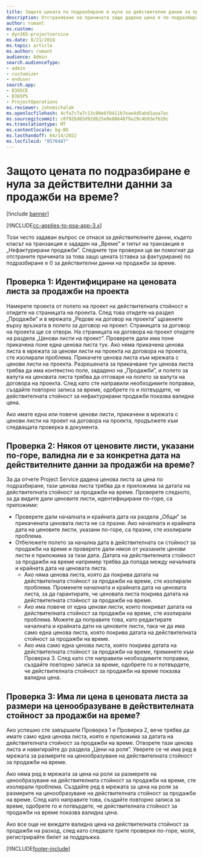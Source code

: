 ```yaml
---
title: Защото цената по подразбиране е нула за действителни данни за продажби на време?
description: Отстраняване на причината защо дадена цена е по подразбиране 0 в действителни данни за продажби на време.
author: rumant
ms.custom:
- dyn365-projectservice
ms.date: 8/21/2018
ms.topic: article
ms.author: rumant
audience: Admin
search.audienceType:
- admin
- customizer
- enduser
search.app:
- D365CE
- D365PS
- ProjectOperations
ms.reviewer: johnmichalak
ms.openlocfilehash: 4cfa7c7a7c13c00e6f8411b7eae4d5abd1aaa7ac
ms.sourcegitcommit: c0792bd65d92db25e0e8864879a19c4b93efb10c
ms.translationtype: MT
ms.contentlocale: bg-BG
ms.lasthandoff: 04/14/2022
ms.locfileid: "8576487"
---
```

# <a name="why-is-price-defaulting-to-zero-on-time-sales-actuals"></a>Защото цената по подразбиране е нула за действителни данни за продажби на време?

[!include [banner](../includes/psa-now-project-operations.md)]

[!INCLUDE[cc-applies-to-psa-app-3.x](../includes/cc-applies-to-psa-app-3x.md)]

Този често задаван въпрос се отнася за действителните данни, където класът на транзакция е зададен на „Време” и типът на транзакция е „Нефактурирани продажби”. Следните три проверки ще ви помогнат да отстраните причината за това защо цената (ставка за фактуриране) по подразбиране е 0 за действителни данни на продажби за време.

## <a name="check-1-identify-the-sales-price-list-for-the-project"></a>Проверка 1: Идентифициране на ценовата листа за продажби на проекта

Намерете проекта от полето на проект на действителната стойност и отидете на страницата на проекта. След това отидете на раздел „Продажби” и в мрежата „Редове на договор на проекта” щракнете върху връзката в полето за договор на проект. Страницата за договор на проекта ще се отвори. На страницата на договора на проект отидете на раздела „Ценови листи на проект”. Проверете дали има поне прикачена поне една ценова листа тук. Ако няма прикачена ценова листа в мрежата за ценови листи на проекта на договора на проекта, сте изолирали проблема. Прикачете ценова листа към мрежата с ценови листи на проекта. Разрешената за прикачване тук ценова листа трябва да има контекстно поле, зададено на „Продажби”, и полето за валута на ценовата листа трябва да отговаря на полето за валута на договора на проекта. След като сте направили необходимите поправки, създайте повторно записа за време, одобрете го и потвърдете, че действителната стойност за нефактурирани продажби показва валидна цена. 

Ако имате една или повече ценови листи, прикачени в мрежата с ценови листи на проект на договора на проекта, продължете към следващата проверка в документа.

## <a name="check-2-are-any-of-the-price-lists-identified-above-valid-for-the-specific-date-of-the-time-sales-actual"></a>Проверка 2: Някоя от ценовите листи, указани по-горе, валидна ли е за конкретна дата на действителните данни за продажби на време?

За да отчете Project Service дадена ценова листа за цена по подразбиране, тази ценова листа трябва да е приложима за датата на действителната стойност за продажби на време. Проверете следното, за да видите дали ценовите листи, идентифицирани по-горе, са приложими:
- Проверете дали началната и крайната дата на раздела „Общи” за прикачената ценовата листа не са празни. Ако началната и крайната дата на ценовите листи, указани по-горе, са празни, сте изолирали проблема. 
- Отбележете полето за начална дата в действителната си стойност за продажби на време и проверете дали някоя от указаните ценови листи е приложима за тази дата. Датата на действителната стойност за продажби на време например трябва да попада между началната и крайната дата на ценовата листа. 
    - Ако няма ценова листа, която да покрива датата на действителната стойност за продажби на време, сте изолирали проблема. Променете началната и крайната дата на ценовата листа, за да гарантирате, че ценовата листа покрива датата на действителната стойност за продажби на време. 
    - Ако има повече от една ценови листи, които покриват датата на действителната стойност за продажби на време, сте изолирали проблема. Можете да поправите това, като редактирате началната и крайната дати на ценовите листи, така че да има само една ценова листа, която покрива датата на действителната стойност за продажби на време. 
    - Ако има само една ценова листа, която покрива датата на действителната стойност за продажби на време, преминете към Проверка 3.
След като сте направили необходимите поправки, създайте повторно записа за време, одобрете го и потвърдете, че действителната стойност за продажби на време показва валидна цена.

## <a name="check-3-is-there-a-price-in-the-price-list-for-the-pricing-dimensions-on-the-time-sales-actual"></a>Проверка 3: Има ли цена в ценовата листа за размери на ценообразуване в действителната стойност за продажби на време?

Ако успешно сте завършили Проверка 1 и Проверка 2, вече трябва да имате само една ценова листа, която е приложима за датата на действителната стойност за продажби на време. Отворете тази ценова листа и навигирайте до раздела „Цени на роля”. Уверете се че има ред в мрежата за размерите на ценообразуване на действителната стойност за продажби на време.

Ако няма ред в мрежата за цена на роля за размерите на ценообразуване на действителната стойност за продажби на време, сте изолирали проблема. Създайте ред в мрежата за цена на роля за размерите на ценообразуване на действителната стойност за продажби на време. След като направите това, създайте повторно записа за време, одобрете го и потвърдете, че действителната стойност за продажби на време показва валидна цена.

Ако все още не виждате валидна цена на действителната стойност за продажби на разход, след като следвате трите проверки по-горе, моля, регистрирайте билет за поддръжка. 



[!INCLUDE[footer-include](../includes/footer-banner.md)]
